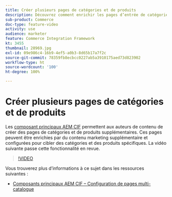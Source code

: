 ```yaml
---
title: Créer plusieurs pages de catégories et de produits
description: Découvrez comment enrichir les pages d’entrée de catégorie et de détails des produits avec du contenu marketing ciblé.
sub-product: Commerce
doc-type: feature-video
activity: use
audience: marketer
feature: Commerce Integration Framework
kt: 3455
thumbnail: 28969.jpg
exl-id: 09e986c4-16b9-4ef5-a0b3-8d65b17a7f2c
source-git-commit: 78359fb8ecbcc0227ab5a3910175aed73d823902
workflow-type: ht
source-wordcount: '100'
ht-degree: 100%

---
```


# Créer plusieurs pages de catégories et de produits

Les [composant principaux AEM CIF](https://github.com/adobe/aem-core-cif-components) permettent aux auteurs de contenu de créer des pages de catégories et de produits supplémentaires. Ces pages peuvent être enrichies par du contenu marketing supplémentaire et configurées pour cibler des catégories et des produits spécifiques. La vidéo suivante passe cette fonctionnalité en revue.

>[!VIDEO](https://video.tv.adobe.com/v/28969/?quality=12)

Vous trouverez plus d’informations à ce sujet dans les ressources suivantes :

- [Composants principaux AEM CIF – Configuration de pages multi-catalogue](https://github.com/adobe/aem-core-cif-components/wiki/configuration#multi-catalog-page-template-configuration)
